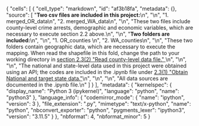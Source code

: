 {
 "cells": [
  {
   "cell_type": "markdown",
   "id": "af3b18fa",
   "metadata": {},
   "source": [
    "**Two csv files are included in this project:**\n",
    "\n",
    "1. merged_OR_data\n",
    "2. merged_WA_data\n",
    "\n",
    "These two files include county-level crime arrests, demographic and economic variables, which are necessary to execute section 2.2 above.\n",
    "\n",
    "**Two folders are included:**\n",
    "\n",
    "1. OR_counties \n",
    "2. WA_counties\n",
    "\n",
    "These two folders contain geographic data, which are necessary to execute the mapping. When read the shapefile in this fold, change the path to your working directory in <u> section 2.3(2) \"Read county-level data file.\" </u>\n",
    "\n",
    "\n",
    "The national and state-level data used in this project were obtained using an API; the codes are included in the .ipynb file under <u>2.3(1) \"Obtain National and target state data.\"</u>\n",
    "\n",
    "\n",
    "All data sources are documented in the .ipynb file.\n"
   ]
  }
 ],
 "metadata": {
  "kernelspec": {
   "display_name": "Python 3 (ipykernel)",
   "language": "python",
   "name": "python3"
  },
  "language_info": {
   "codemirror_mode": {
    "name": "ipython",
    "version": 3
   },
   "file_extension": ".py",
   "mimetype": "text/x-python",
   "name": "python",
   "nbconvert_exporter": "python",
   "pygments_lexer": "ipython3",
   "version": "3.11.5"
  }
 },
 "nbformat": 4,
 "nbformat_minor": 5
}
